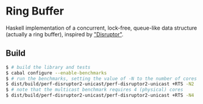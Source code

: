 # Ring Buffer

Haskell implementation of a concurrent, lock-free, queue-like data structure
(actually a ring buffer), inspired by ["Disruptor"](http://code.google.com/p/disruptor).

## Build

```sh
$ # build the library and tests
$ cabal configure --enable-benchmarks
$ # run the benchmarks, setting the value of -N to the number of cores you have
$ dist/build/perf-disruptor2-unicast/perf-disruptor2-unicast +RTS -N2
$ # note that the multicast benchmark requires 4 (physical) cores
$ dist/build/perf-disruptor2-unicast/perf-disruptor2-unicast +RTS -N4
```
